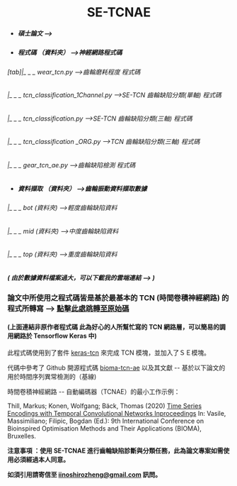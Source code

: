 <h1><center>SE-TCNAE</center></h1>



- ##### 碩士論文 --> []()

- ##### 程式碼 （資料夾） -->神經網路程式碼

###### 	[tab]|_ _ _ wear_tcn.py -->齒輪磨耗程度 程式碼

###### 	|_ _ _ tcn_classification_1Channel.py -->SE-TCN 齒輪缺陷分類(單軸) 程式碼

###### 	|_ _ _ tcn_classification.py -->SE-TCN 齒輪缺陷分類(三軸) 程式碼

###### 	|_ _ _ tcn_classification _ORG.py -->TCN 齒輪缺陷分類(三軸) 程式碼

###### 	|_ _ _ gear_tcn_ae.py -->齒輪缺陷檢測 程式碼



- ##### 資料擷取 （資料夾） -->齒輪振動資料擷取數據 

###### 	|_ _ _ bot (資料夾) -->輕度齒輪缺陷資料

###### 	|_ _ _ mid (資料夾) -->中度齒輪缺陷資料

###### 	|_ _ _ top (資料夾) -->重度齒輪缺陷資料



##### ( 由於數據資料檔案過大，可以下載我的雲端連結 --> )

### 論文中所使用之程式碼皆是基於最基本的 TCN (時間卷積神經網路) 的程式所轉寫 --> [點擊此處跳轉至原始碼](https://github.com/philipperemy/keras-tcn)

#### (上面連結非原作者程式碼 此為好心的人所幫忙寫的 TCN 網路層，可以簡易的調用網路於 Tensorflow Keras 中)

此程式碼使用到了套件 [keras-tcn](https://github.com/philipperemy/keras-tcn) 來完成 TCN 模塊，並加入了ＳＥ模塊。 

代碼中參考了 Github 開源程式碼 [bioma-tcn-ae](https://github.com/MarkusThill/bioma-tcn-ae) 以及其文獻 -- 基於以下論文的用於時間序列異常檢測的（基線)  

時間卷積神經網路 -- 自動編碼器（TCNAE）的最小工作示例：

Thill, Markus; Konen, Wolfgang; Bäck, Thomas (2020)
[Time Series Encodings with Temporal Convolutional Networks Inproceedings](http://www.gm.fh-koeln.de/ciopwebpub/Thill20a.d/bioma2020-tcn.pdf)
In: Vasile, Massimiliano; Filipic, Bogdan (Ed.): 9th International Conference on Bioinspired Optimisation Methods and Their Applications (BIOMA), Bruxelles.



**注意事項 ：使用 SE-TCNAE 進行齒輪缺陷診斷與分類任務，此為論文專案如需使用必須經過本人同意。**

**如須引用請寄信至 iinoshirozheng@gmail.com 訊問。**

